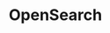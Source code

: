 ---
title: OpenSearch
tags: OpenSearch
architecture: x64
artifact_id: opensearch
platform: windows
distribution: zip
url: https://artifacts.opensearch.org/releases/bundle/opensearch/1.0.0-rc1/opensearch-1.0.0-rc1-windows-x64.zip
version: 1.0.0-rc1
---